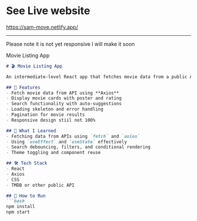 # See Live website
https://sam-move.netlify.app/

---
Please note it is not yet responsive I will make it soon

 Movie Listing App 

```markdown
# 🎬 Movie Listing App

An intermediate-level React app that fetches movie data from a public API and lets users search, filter, and view movies with pagination and loading states.

## 🚀 Features
- Fetch movie data from API using **Axios**
- Display movie cards with poster and rating
- Search functionality with auto-suggestions
- Loading skeleton and error handling
- Pagination for movie results
- Responsive design stiil not 100%

## 🧠 What I Learned
- Fetching data from APIs using `fetch` and `axios`
- Using `useEffect` and `useState` effectively
- Search debouncing, filters, and conditional rendering
- Theme toggling and component reuse

## 🛠 Tech Stack
- React
- Axios
- CSS
- TMDB or other public API

## 🧪 How to Run
```bash
npm install
npm start
